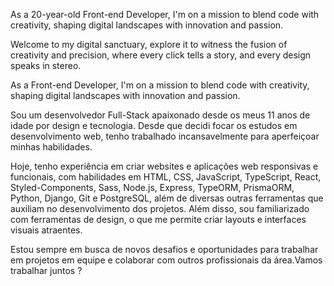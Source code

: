 As a 20-year-old Front-end Developer, I'm on a mission to blend code with creativity, shaping digital landscapes with innovation and passion.


Welcome to my digital sanctuary, explore it to witness the fusion of creativity and precision, where every click tells a story, and every design speaks in stereo.


As a Front-end Developer, I'm on a mission to blend code with creativity, shaping digital landscapes with innovation and passion.

Sou um desenvolvedor Full-Stack apaixonado desde os meus 11 anos de idade por design e tecnologia. Desde que decidi focar os estudos em desenvolvimento web, tenho trabalhado incansavelmente para aperfeiçoar minhas habilidades.

Hoje, tenho experiência em criar websites e aplicações web responsivas e funcionais, com habilidades em HTML, CSS, JavaScript, TypeScript, React, Styled-Components, Sass, Node.js, Express, TypeORM, PrismaORM, Python, Django, Git e PostgreSQL, além de diversas outras ferramentas que auxiliam no desenvolvimento dos projetos. Além disso, sou familiarizado com ferramentas de design, o que me permite criar layouts e interfaces visuais atraentes.

Estou sempre em busca de novos desafios e oportunidades para trabalhar em projetos em equipe e colaborar com outros profissionais da área.Vamos trabalhar juntos ?
